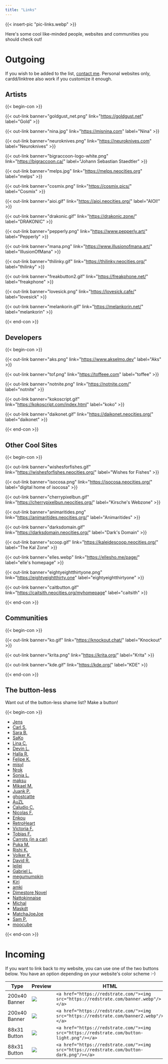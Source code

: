 ```yaml
---
title: "Links"
---
```


{{< insert-pic "pic-links.webp" >}}

Here's some cool like-minded people, websites and communities you should check out!

# Outgoing

If you wish to be added to the list, [contact me](/contact). Personal websites only, cardd/linktree also work if you customize it enough.

## Artists

{{< begin-con >}}

{{< out-link banner="goldgust_net.png" link="https://goldgust.net" label="Gold" >}}

{{< out-link banner="nina.jpg" link="https://misnina.com" label="Nina" >}}

{{< out-link banner="neuroknives.png" link="https://neuroknives.com" label="Neuroknives" >}}

{{< out-link banner="bigraccoon-logo-white.png" link="https://bigraccoon.ca/" label="Johann Sebastian Staedtler" >}}

{{< out-link banner="melps.jpg" link="https://melps.neocities.org" label="melps" >}}

{{< out-link banner="cosmix.png" link="https://cosmix.pics/" label="Cosmix" >}}

{{< out-link banner="aioi.gif" link="https://aioi.neocities.org/" label="AIOI!" >}}

{{< out-link banner="drakonic.gif" link="https://drakonic.zone/" label="DRAKONIC" >}}

{{< out-link banner="pepperly.png" link="https://www.pepperly.art/" label="Pepperly" >}}

{{< out-link banner="mana.png" link="https://www.illusionofmana.art/" label="IllusionOfMana" >}}

{{< out-link banner="thilinky.gif" link="https://thilinky.neocities.org/" label="thilinky" >}}

{{< out-link banner="freakbutton2.gif" link="https://freakphone.net/" label="freakphone" >}}

{{< out-link banner="lovesick.png" link="https://lovesick.cafe/" label="lovesick" >}}

{{< out-link banner="melankorin.gif" link="https://melankorin.net/" label="melankorin" >}}

{{< end-con >}}

## Developers

{{< begin-con >}}

{{< out-link banner="aks.png" link="https://www.akselmo.dev" label="Aks" >}}

{{< out-link banner="tof.png" link="https://toffeee.com" label="toffee" >}}

{{< out-link banner="notnite.png" link="https://notnite.com/" label="notnite" >}}

{{< out-link banner="kokoscript.gif" link="https://kokoscript.com/index.html" label="koko" >}}

{{< out-link banner="daikonet.gif" link="https://daikonet.neocities.org/" label="daikonet" >}}

{{< end-con >}}

## Other Cool Sites

{{< begin-con >}}

{{< out-link banner="wishesforfishes.gif" link="https://wishesforfishes.neocities.org/" label="Wishes for Fishes" >}}

{{< out-link banner="isocosa.png" link="https://isocosa.neocities.org/" label="digital home of isocosa" >}}

{{< out-link banner="cherrypixelbun.gif" link="https://cherrypixelbun.neocities.org/" label="Kirsche's Webzone" >}}

{{< out-link banner="animaritides.png" link="https://animaritides.neocities.org/" label="Animaritides" >}}

{{< out-link banner="darksdomain.gif" link="https://darksdomain.neocities.org/" label="Dark's Domain" >}}

{{< out-link banner="scoop.gif" link="https://kaleidescoop.neocities.org/" label="The Kal Zone" >}}

{{< out-link banner="elles.webp" link="https://ellesho.me/page/" label="elle's homepage" >}}

{{< out-link banner="eightyeightthirtyone.png" link="https://eightyeightthirty.one" label="eightyeightthirtyone" >}}

{{< out-link banner="caitbutton.gif" link="https://caitsith.neocities.org/myhomepage" label="caitsith" >}}

{{< end-con >}}

## Communities

{{< begin-con >}}

{{< out-link banner="ko.gif" link="https://knockout.chat/" label="Knockout" >}}

{{< out-link banner="krita.png" link="https://krita.org/" label="Krita" >}}

{{< out-link banner="kde.gif" link="https://kde.org/" label="KDE" >}}

{{< end-con >}}

## The button-less

Want out of the button-less shame list? Make a button!

{{< begin-con >}}

* [Jens](https://neon.moe/)
* [Carl S.](https://carlschwan.eu/)
* [Sara B.](https://sarahduck.ca/)
* [SaKo](https://sako.neocities.org/)
* [Lina C.](https://udomyon.com/)
* [Devin L.](https://espi.dev/)
* [Halla R.](https://valdyas.org/fading/)
* [Felipe K.](https://ffkkinos.com/)
* [misyl](https://froggi.es/)
* [Nrok](https://nrok.carrd.co/)
* [Sonia L.](http://fyredrake.net/)
* [maksu](https://maksu.codeberg.page/)
* [Mikael M.](https://molentum.me/)
* [Juank P.](https://juankprada.net/)
* [ghostcatte](https://ghostcatte.art/)
* [AuZL](https://blog.au27.net/)
* [Caludio C.](https://claudiocambra.com/)
* [Nicolas F.](https://nicolasfella.de/)
* [Enkou](https://oolongnoon.carrd.co/)
* [RetroHeart](https://retroheart.net/)
* [Victoria F.](https://hackerbots.net/)
* [Tobias F.](https://tobiasfella.de/)
* [Carrots (in a car)](https://carrotsinacar.carrd.co/)
* [Puka M.](https://puka-muriska.neocities.org/)
* [Rishi K.](https://rishikumar.dev/)
* [Volker K.](https://volkerkrause.eu/)
* [David R.](https://www.davidrevoy.com/)
* [leilei](https://lei-lei.neocities.org/)
* [Gabriel L.](https://www.tiopalada.art/)
* [megumumpkin](https://megumumpkin.github.io/)
* [Kiri](https://expiredpopsicle.com/)
* [amki](https://amkitakk.com/)
* [Dimestore Novel](https://dimestore.fun/)
* [Nattokinnaise](https://natto.neocities.org/)
* [Michal](https://onelastsketch.wordpress.com/)
* [Maskdt](https://darkandstormyart.com/)
* [MatchaJoeJoe](https://matchajoejoe.games/)
* [Sam P.](https://sam.pavot.ca/)
* [moocube](https://www.mooncube.space/)

{{< end-con >}}

# Incoming

If you want to link back to my website, you can use one of the two buttons
below. You have an option depending on your website's color scheme :-)

| Type | Preview | HTML |
| -----|---------|--------|
| 200x40 Banner | ![](/banner.webp) | ```<a href="https://redstrate.com/"><img src="https://redstrate.com/banner.webp"/></a>``` |
| 200x40 Banner | ![](/banner2.webp) | ```<a href="https://redstrate.com/"><img src="https://redstrate.com/banner2.webp"/></a>``` |
| 88x31 Button | ![](/button-light.png) | ```<a href="https://redstrate.com/"><img src="https://redstrate.com/button-light.png"/></a>``` |
| 88x31 Button |![](/button-dark.png) | ```<a href="https://redstrate.com/"><img src="https://redstrate.com/button-dark.png"/></a>``` |


